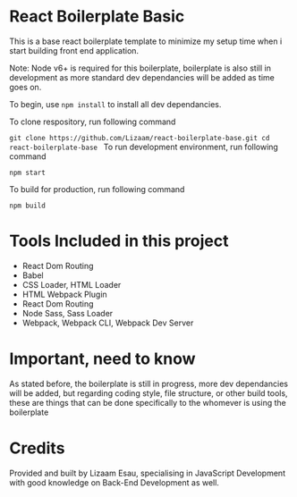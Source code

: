 # React Boilerplate Basic

This is a base react boilerplate template to minimize my setup time when i start building front end application.

Note: Node v6+ is required for this boilerplate, boilerplate is also still in development as more standard dev dependancies will be added as time goes on.

To begin, use `npm install` to install all dev dependancies.

To clone respository, run following command 

`git clone https://github.com/Lizaam/react-boilerplate-base.git
cd react-boilerplate-base
`
To run development environment, run following command

`npm start`

To build for production, run following command

`npm build` 

# Tools Included in this project

<ul>
  <li>React Dom Routing</li>
  <li>Babel</li>
  <li>CSS Loader, HTML Loader</li>
  <li>HTML Webpack Plugin</li>
  <li>React Dom Routing</li>
  <li>Node Sass, Sass Loader</li>
  <li>Webpack, Webpack CLI, Webpack Dev Server</li>
</ul>

# Important, need to know

As stated before, the boilerplate is still in progress, more dev dependancies will be added, but regarding coding style, file structure, or other build tools, these are things that can be done specifically to the whomever is using the boilerplate

# Credits

Provided and built by Lizaam Esau, specialising in JavaScript Development with good knowledge on Back-End Development as well.
